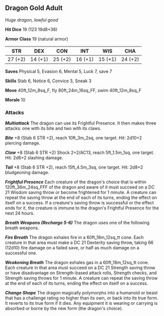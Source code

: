 ## Dragon Gold Adult

*Huge dragon, lawful good*

**Hit Dice** 19 (123 19d8+38)

**Armor Class** 19 (natural armor)

| STR     | DEX     | CON     | INT     | WIS     | CHA     |
|---------|---------|---------|---------|---------|---------|
| 27 (+2) | 14 (+1) | 25 (+2) | 16 (+1) | 15 (+1) | 24 (+2) |

**Saves** Physical 5, Evasion 6, Mental 5, Luck 7, save 7

**Skills** Stab 6, Notice 6, Convice 3, Sneak 3

**Move** 40ft\_12m\_8sq\_F, fly 80ft\_24m\_16sq\_FF, swim 40ft\_12m\_8sq\_F

**Morale** 10

### Attacks

***Multiattack*** The dragon can use its Frightful Presence. It then makes three attacks: one with its bite and two with its claws.

***Bite*** +8 (Stab 6 STR +2), reach 10ft\_3m\_2sq, one target. Hit: 2d10+2 piercing damage.

***Claw*** +8 (Stab 6 STR +2) Shock 2+2/AC13, reach 5ft\_1.5m\_1sq, one target. Hit: 2d6+2 slashing damage.

***Tail*** +8 (Stab 6 STR +2), reach 15ft\_4.5m\_3sq, one target. Hit: 2d8+2 bludgeoning damage.

***Frightful Presence*** Each creature of the dragon's choice that is within 120ft\_36m\_24sq\_FFF of the dragon and aware of it must succeed on a DC 21 Wisdom saving throw or become frightened for 1 minute. A creature can repeat the saving throw at the end of each of its turns, ending the effect on itself on a success. If a creature's saving throw is successful or the effect ends for it, the creature is immune to the dragon's Frightful Presence for the next 24 hours.

***Breath Weapons (Recharge 5-6)*** The dragon uses one of the following breath weapons.

***Fire Breath*** The dragon exhales fire in a 60ft\_18m\_12sq\_tt cone. Each creature in that area must make a DC 21 Dexterity saving throw, taking 66 (12d10) fire damage on a failed save, or half as much damage on a successful one.

***Weakening Breath*** The dragon exhales gas in a 60ft\_18m\_12sq\_tt cone. Each creature in that area must succeed on a DC 21 Strength saving throw or have disadvantage on Strength-based attack rolls, Strength checks, and Strength saving throws for 1 minute. A creature can repeat the saving throw at the end of each of its turns, ending the effect on itself on a success.

***Change Shape*** The dragon magically polymorphs into a humanoid or beast that has a challenge rating no higher than its own, or back into its true form. It reverts to its true form if it dies. Any equipment it is wearing or carrying is absorbed or borne by the new form (the dragon's choice).

